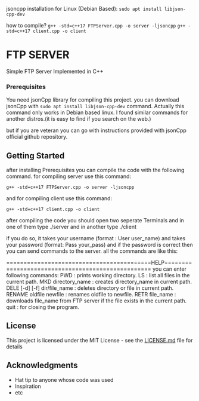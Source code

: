 


jsoncpp installation for Linux (Debian Based): ```sudo apt install libjson-cpp-dev```

how to compile?
``` g++ -std=c++17 FTPServer.cpp -o server -ljsoncpp ```
``` g++ -std=c++17 client.cpp -o client ```

# FTP SERVER

Simple FTP Server Implemented in C++

### Prerequisites

You need jsonCpp library for compiling this project. you can download jsonCpp with ```sudo apt install libjson-cpp-dev``` command. Actually this command only works in Debian based linux. I found similar commands for another distros.(it is easy to find if you search on the web.)

but if you are veteran you can go with instructions provided with jsonCpp official github repository.


## Getting Started
after installing Prerequisites you can compile the code with the following command.
for compiling server use this command:
```
g++ -std=c++17 FTPServer.cpp -o server -ljsoncpp
```
and for compiling client use this command:
```
g++ -std=c++17 client.cpp -o client
```
after compiling the code you should open two seperate Terminals and in one of them type ./server and in another type ./client

if you do so, it takes your username (format : User user_name) and takes your password (format: Pass your_pass) and if the password is correct then you can send commands to the server. all the commands are like this:

==========================================HELP==================================================
                you can enter following commands:
                    PWD  : prints working directory.
                    LS   : list all files in the current path.
                    MKD directory_name : creates directory_name in current path.
                    DELE [-d] [-f] dir/file_name : deletes directory or file in current path.
                    RENAME oldfile newfile : renames oldfile to newfile.
                    RETR file_name : downloads file_name from FTP server if the file exists in the current path. 
                    quit : for closing the program.


<!-- 
### Installing

A step by step series of examples that tell you how to get a development env running

Say what the step will be

```
Give the example
```

And repeat

```
until finished
```

End with an example of getting some data out of the system or using it for a little demo -->

<!-- ## Running the tests

Explain how to run the automated tests for this system

### Break down into end to end tests

Explain what these tests test and why

```
Give an example
```

### And coding style tests

Explain what these tests test and why

```
Give an example
```

## Deployment

Add additional notes about how to deploy this on a live system

## Built With

* [Dropwizard](http://www.dropwizard.io/1.0.2/docs/) - The web framework used
* [Maven](https://maven.apache.org/) - Dependency Management
* [ROME](https://rometools.github.io/rome/) - Used to generate RSS Feeds

## Contributing

Please read [CONTRIBUTING.md](https://gist.github.com/PurpleBooth/b24679402957c63ec426) for details on our code of conduct, and the process for submitting pull requests to us.

## Versioning

We use [SemVer](http://semver.org/) for versioning. For the versions available, see the [tags on this repository](https://github.com/your/project/tags). 

## Authors

* **Billie Thompson** - *Initial work* - [PurpleBooth](https://github.com/PurpleBooth)

See also the list of [contributors](https://github.com/your/project/contributors) who participated in this project. -->

## License

This project is licensed under the MIT License - see the [LICENSE.md](LICENSE.md) file for details

## Acknowledgments

* Hat tip to anyone whose code was used
* Inspiration
* etc
